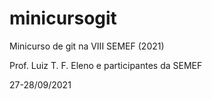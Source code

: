 # minicursogit

Minicurso de git na VIII SEMEF (2021)

Prof. Luiz T. F. Eleno e participantes da SEMEF

27-28/09/2021
